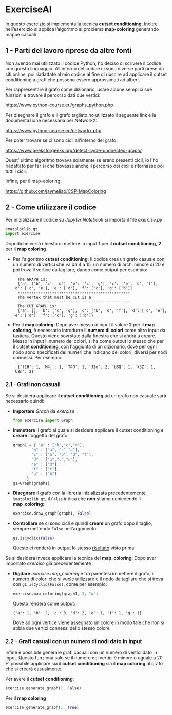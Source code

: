 # ExerciseAI

In questo esercizio si implementa la tecnica **cutset conditioning**.
Inoltre nell’esercizio si applica l’algoritmo al problema **map-coloring** generando mappe casuali

## 1 - Parti del lavoro riprese da altre fonti
Non avendo mai utilizzato il codice Python, ho deciso di scrivere il codice con questo linguaggio.
All'interno del codice ci sono diverse parti prese da siti online, poi riadattate al mio codice al fine di riuscire ad applicare il cutset conditioning a grafi che possono essere approssimati ad alberi.

Per rappresentare il grafo come dizionario, usare alcune semplici sue funzioni e trovare il percorso dati due vertici:

https://www.python-course.eu/graphs_python.php

Per disegnare il grafo e il grafo tagliato ho utilizzato il seguente link e la documentazione necessaria per NetworkX:

https://www.python-course.eu/networkx.php

Per poter trovare se ci sono cicli all'interno del grafo:

https://www.geeksforgeeks.org/detect-cycle-undirected-graph/

Quest' ultimo algoritmo trovava solamente se erano presenti cicli, io l'ho riadattato per far si che trovasse anche il percorso dei cicli e ritornasse poi tutti i cicli.

Infine, per il map-coloring:

https://github.com/jaymeliao/CSP-MapColoring


## 2 - Come utilizzare il codice
Per inizializzare il codice su *Jupyter Notebook* si importa il file *exercise.py*
```python 
%matplotlib qt
import exercise
``` 
Dopodichè verrà chiesto di mettere in input **1** per il **cutset conditioning**, **2** per il **map coloring**
 
* Per l'algoritmo **cutset conditioning**:
  Il codice crea un grafo casuale con un numero di vertici che va da 4 a 15, un numero di archi minore di 20 e poi trova il vertice da tagliare, dando come output per esempio:
  ```
    The GRAPH is:
    {'a': ['b', 'c', 'd'], 'b': ['c', 'g'], 'c': ['b', 'd', 'f'], 'd': ['c', 'e'], 'e': ['d'], 'f': ['c'], 'g': ['b']}
    -------------------------------------------------
    The vertex that must be cut is a
    -------------------------------------------------
    The CUT GRAPH is: 
    {'a': [], 'b': ['c', 'g'], 'c': ['b', 'd', 'f'], 'd': ['c', 'e'], 'e': ['d'], 'f': ['c'], 'g': ['b']}
  ```
    
* Per il **map coloring**:
  Dopo aver messo in input il valore **2** per il **map coloring**, è necessario introdurre il **numero di colori** come altro input da tastiera. Questo viene sovrstato dalla finestra che si andrà a creare. Messo in input il numero dei colori, si ha come output lo stesso che per il cutset **conditioning**, con l'aggiunta di un dizionario, dove per ogni nodo sono specificati dei numeri che indicano dei colori, diversi per nodi connessi. Per esempio:
  ```
    {'f1H': 1, 'M4j': 1, 'T4O': 1, 'J2o': 2, 'b8Q': 1, 'k3Z': 1, 'U8n': 2}
  ```

### 2.1 - Grafi non casuali
Se si desidera applicare il **cutset conditioning** ad un grafo non casuale sarà necessario quindi:
* **Importare** *Graph* da *exercise* 
  ```python
  from exercise import Graph
  ```
* **Immettere** il grafo al quale si desidera applicare il cutset conditioning e **creare** l'oggetto del grafo:
  ```python
  graph1 = { "a" : ["b","c","d"],
          "b" : ["a", "c","g"],
          "c" : ["a", "b", "d", "f"],
          "d" : ["a","c","e"],
          "e" : ["d"],
          "f" : ["c"],
          "g" : ["b"]
        }
  g1=Graph(graph1)
  ```
* **Disegnare** il grafo con la libreria inizializzata precedentemente `%matplotlib qt`, il ```False``` indica che **non** stiamo richiedendo il **map_coloring**:
  ```python
  exercise.draw_graph(graph1, False)
  ```
* **Controllare** se ci sono cicli e quindi **creare** un grafo dopo il taglio, sempre mettendo ```False``` nell'argomento:
  ```python
  g1.isCyclic(False)
  ```
  Questo ci renderà in output lo stesso [risultato](https://github.com/Daino360/ExerciseAI/blob/main/README.md#2---come-utilizzare-il-codice) visto prima
  
Se si desidera invece applicare la tecnica del **map_coloring**:
Dopo aver importato *exercise* già precedentemente

* **Digitare** *exercise.map_coloring* e tra parentesi immettere il grafo, il numero di colori che si vuole utilizzare e il nodo da tagliare che si trova con `g1.isCyclic(False)`, come per esempio:
  ```python
  exercise.map_coloring(graph1, 3, "a")
  ```
  Questo renderà come output:
  
  ```
  {'a': 1, 'b': 2, 'c': 3, 'd': 2, 'e': 1, 'f': 1, 'g': 1}
  ```
  
  Dove ad ogni vertice viene assegnato un colore in modo tale che non si abbia due vertici connessi dello stesso colore

### 2.2 - Grafi casuali con un numero di nodi dato in input
Infine è possibile generare grafi casuali con un numero di vertici dato in input. Questo funziona solo se il numero dei vertici è minore o uguale a 20.
E' possibile applicare sia il **cutset conditioning** sia il **map coloring** al grafo che si creerà casualmente. 

Per avere il **cutset conditioning**:
```python
exercise.generate_graph(7, False)
```
Per il **map coloring**
```python
exercise.generate_graph(7, True)
```
